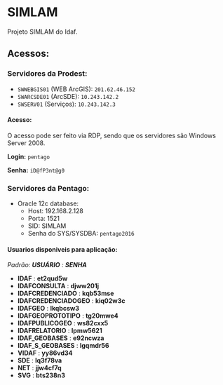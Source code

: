 # SIMLAM

Projeto SIMLAM do Idaf.

## Acessos:

### Servidores da Prodest:

 - `SWWEBGIS01` (WEB ArcGIS): `201.62.46.152`
 - `SWARCSDE01` (ArcSDE): `10.243.142.2`
 - `SWSERV01` (Serviços): `10.243.142.3`

#### Acesso:

O acesso pode ser feito via RDP, sendo que os servidores são Windows Server 2008.

**Login:** `pentago`

**Senha:** `iD@fP3nt@g0`

### Servidores da Pentago:

 - Oracle 12c database:
   - Host: 192.168.2.128
   - Porta: 1521
   - SID: SIMLAM
   - Senha do SYS/SYSDBA: `pentago2016`

#### Usuarios disponiveis para aplicação:

 _Padrão: **USUÁRIO**  :  **SENHA**_

 - **IDAF**  :  **et2qud5w**
 - **IDAFCONSULTA**  :  **djww201j**
 - **IDAFCREDENCIADO**  :  **kqb53mse**
 - **IDAFCREDENCIADOGEO**  :  **kiq02w3c**
 - **IDAFGEO**  :  **lkqbcsw3**
 - **IDAFGEOPROTOTIPO**  :  **tg20mwe4**
 - **IDAFPUBLICOGEO**  :  **ws82cxx5**
 - **IDAFRELATORIO**  :  **lpmw5621**
 - **IDAF_GEOBASES**  :  **e92ncwza**
 - **IDAF_S_GEOBASES**  :  **lgqmdr56**
 - **VIDAF**  :  **yy86vd34**
 - **SDE**  :  **lq3f78va**
 - **NET**  :  **jjw4cf7q**
 - **SVG**  :  **bts238n3**